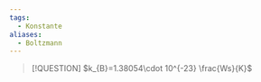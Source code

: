 ```yaml
---
tags:
  - Konstante
aliases:
  - Boltzmann
---
```


> [!QUESTION] $k_{B}=1.38054\cdot 10^{-23} \frac{Ws}{K}$